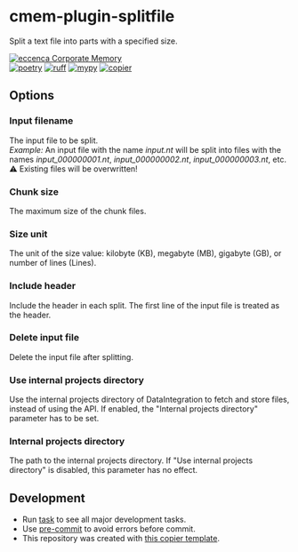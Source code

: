 # cmem-plugin-splitfile

Split a text file into parts with a specified size.

[![eccenca Corporate Memory][cmem-shield]][cmem-link]  
[![poetry][poetry-shield]][poetry-link] [![ruff][ruff-shield]][ruff-link] [![mypy][mypy-shield]][mypy-link] [![copier][copier-shield]][copier] 


## Options

### Input filename

The input file to be split.  
_Example:_ An input file with the name _input.nt_ will be split into files with the names _input\_000000001.nt_,
_input\_000000002.nt_,   _input\_000000003.nt_, etc.  
⚠️ Existing files will be overwritten!

### Chunk size

The maximum size of the chunk files.

### Size unit

The unit of the size value: kilobyte (KB), megabyte (MB), gigabyte (GB), or number of lines (Lines).

### Include header

Include the header in each split. The first line of the input file is treated as the header.

### Delete input file

Delete the input file after splitting.

### Use internal projects directory

Use the internal projects directory of DataIntegration to fetch and store files, instead of using the API.
If enabled, the "Internal projects directory" parameter has to be set.

### Internal projects directory

The path to the internal projects directory. If "Use internal projects directory" is disabled,
this parameter has no effect.


## Development

- Run [task](https://taskfile.dev/) to see all major development tasks.
- Use [pre-commit](https://pre-commit.com/) to avoid errors before commit.
- This repository was created with [this copier template](https://github.com/eccenca/cmem-plugin-template).

[cmem-link]: https://documentation.eccenca.com
[cmem-shield]: https://img.shields.io/endpoint?url=https://dev.documentation.eccenca.com/badge.json
[poetry-link]: https://python-poetry.org/
[poetry-shield]: https://img.shields.io/endpoint?url=https://python-poetry.org/badge/v0.json
[ruff-link]: https://docs.astral.sh/ruff/
[ruff-shield]: https://img.shields.io/endpoint?url=https://raw.githubusercontent.com/astral-sh/ruff/main/assets/badge/v2.json&label=Code%20Style
[mypy-link]: https://mypy-lang.org/
[mypy-shield]: https://www.mypy-lang.org/static/mypy_badge.svg
[copier]: https://copier.readthedocs.io/
[copier-shield]: https://img.shields.io/endpoint?url=https://raw.githubusercontent.com/copier-org/copier/master/img/badge/badge-grayscale-inverted-border-purple.json
